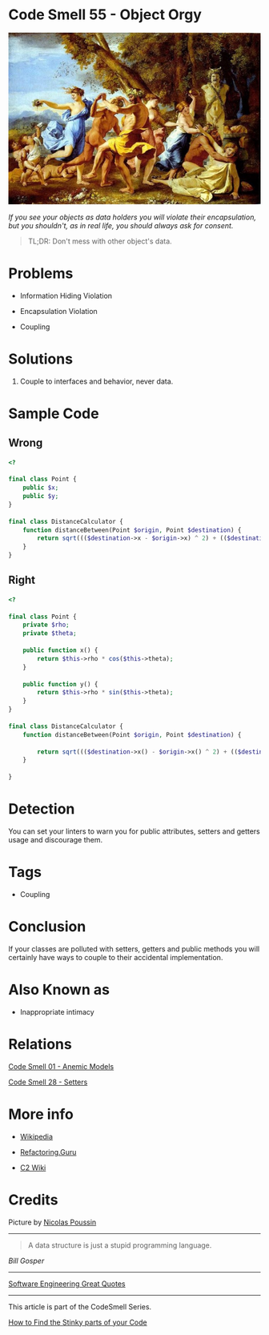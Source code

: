 # Code Smell 55 - Object Orgy

![Code Smell 55 - Object Orgy](Code%20Smell%2055%20-%20Object%20Orgy.jpeg)

*If you see your objects as data holders you will violate their encapsulation, but you shouldn't, as in real life, you should always ask for consent.*

> TL;DR: Don't mess with other object's data.

# Problems

- Information Hiding Violation

- Encapsulation Violation

- Coupling

# Solutions

1. Couple to interfaces and behavior, never data.

# Sample Code

## Wrong

[Gist Url]: # (https://gist.github.com/mcsee/ee56984fadcd35eb91b7e2617eec875a)
```php
<?

final class Point {
    public $x;
    public $y;
}

final class DistanceCalculator {
    function distanceBetween(Point $origin, Point $destination) {
        return sqrt((($destination->x - $origin->x) ^ 2) + (($destination->y - $origin->y) ^ 2));
    }
}
```

## Right

[Gist Url]: # (https://gist.github.com/mcsee/4135a48a51ff4361359326f2d4b2076e)
```php
<?

final class Point {
    private $rho;
    private $theta;

    public function x() {
        return $this->rho * cos($this->theta);
    }

    public function y() {
        return $this->rho * sin($this->theta);
    }
}

final class DistanceCalculator {
    function distanceBetween(Point $origin, Point $destination) {

        return sqrt((($destination->x() - $origin->x() ^ 2) + (($destination->y() - $origin->y()) ^ 2)));
    }

}
```

# Detection

You can set your linters to warn you for public attributes, setters and getters usage and discourage them.

# Tags

- Coupling

# Conclusion

If your classes are polluted with setters, getters and public methods you will certainly have ways to couple to their accidental implementation.

# Also Known as

- Inappropriate intimacy

# Relations

[Code Smell 01 - Anemic Models](https://github.com/mcsee/Software-Design-Articles/tree/main/Articles/Code%20Smells/Code%20Smell%20%2001%20-%20Anemic%20Models/readme.md)

[Code Smell 28 - Setters](https://github.com/mcsee/Software-Design-Articles/tree/main/Articles/Code%20Smells/Code%20Smell%2028%20-%20Setters/readme.md)

# More info

- [Wikipedia](https://en.wikipedia.org/wiki/Object_orgy)

- [Refactoring.Guru](https://refactoring.guru/es/smells/inappropriate-intimacy)

- [C2 Wiki](http://wiki.c2.com/?InappropriateIntimacy)

# Credits

Picture by <a href="https://www.nationalgallery.org.uk/paintings/nicolas-poussin-a-bacchanalian-revel-before-a-term#">Nicolas Poussin</a> 

* * *

> A data structure is just a stupid programming language.

_Bill Gosper_
 
* * *
 
[Software Engineering Great Quotes](https://github.com/mcsee/Software-Design-Articles/tree/main/Articles/Quotes/Software%20Engineering%20Great%20Quotes/readme.md)

* * *

This article is part of the CodeSmell Series.

[How to Find the Stinky parts of your Code](https://github.com/mcsee/Software-Design-Articles/tree/main/Articles/Code%20Smells/How%20to%20Find%20the%20Stinky%20parts%20of%20your%20Code/readme.md)